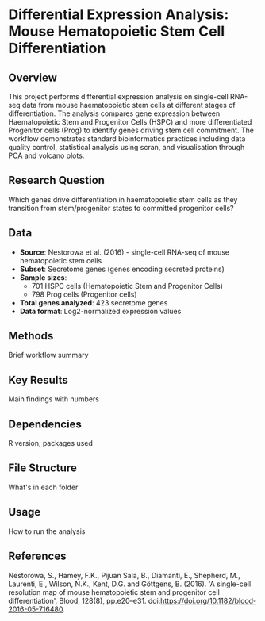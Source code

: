 # Differential Expression Analysis: Mouse Hematopoietic Stem Cell Differentiation

## Overview
This project performs differential expression analysis on single-cell RNA-seq data from mouse haematopoietic stem cells at different stages of differentiation. The analysis compares gene expression between Haematopoietic Stem and Progenitor Cells (HSPC) and more differentiated Progenitor cells (Prog) to identify genes driving stem cell commitment. The workflow demonstrates standard bioinformatics practices including data quality control, statistical analysis using scran, and visualisation through PCA and volcano plots.

## Research Question
Which genes drive differentiation in haematopoietic stem cells as they transition from stem/progenitor states to committed progenitor cells?

## Data
- **Source**: Nestorowa et al. (2016) - single-cell RNA-seq of mouse hematopoietic stem cells
- **Subset**: Secretome genes (genes encoding secreted proteins)
- **Sample sizes**: 
  - 701 HSPC cells (Hematopoietic Stem and Progenitor Cells)
  - 798 Prog cells (Progenitor cells)
- **Total genes analyzed**: 423 secretome genes
- **Data format**: Log2-normalized expression values

## Methods
Brief workflow summary

## Key Results
Main findings with numbers

## Dependencies
R version, packages used

## File Structure
What's in each folder

## Usage
How to run the analysis

## References
Nestorowa, S., Hamey, F.K., Pijuan Sala, B., Diamanti, E., Shepherd, M., Laurenti, E., Wilson, N.K., Kent, D.G. and Göttgens, B. (2016). 'A single-cell resolution map of mouse hematopoietic stem and progenitor cell differentiation'. Blood, 128(8), pp.e20–e31. doi:https://doi.org/10.1182/blood-2016-05-716480.
